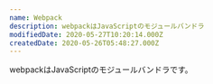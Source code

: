 ```yaml
---
name: Webpack
description: webpackはJavaScriptのモジュールバンドラ
modifiedDate: 2020-05-27T10:20:14.000Z
createdDate: 2020-05-26T05:48:27.000Z
---
```


webpackはJavaScriptのモジュールバンドラです。
